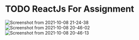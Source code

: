 # TODO ReactJs For Assignment
![Screenshot from 2021-10-08 21-24-38](https://user-images.githubusercontent.com/65810943/136590126-6201f691-5804-406c-a2e4-5056d96f1ed9.png)
![Screenshot from 2021-10-08 20-46-02](https://user-images.githubusercontent.com/65810943/136590152-819fcf1a-4024-4b5b-8b8f-96734f121652.png)
![Screenshot from 2021-10-08 20-46-13](https://user-images.githubusercontent.com/65810943/136590168-72bc2541-d03e-4aed-9f7d-2115a90e878c.png)
